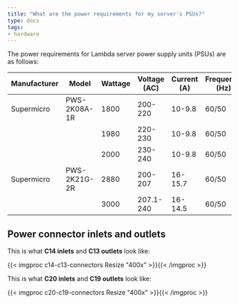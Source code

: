 ```yaml
---
title: "What are the power requirements for my server's PSUs?"
type: docs
tags:
- hardware
---
```


The power requirements for Lambda server power supply units (PSUs) are as
follows:

| Manufacturer | Model        | Wattage | Voltage (AC) | Current (A) | Frequency (Hz) | Inlet/Outlet | Efficiency               |
|--------------|--------------|---------|--------------|-------------|----------------|--------------|--------------------------|
| Supermicro   | PWS-2K08A-1R | 1800    | 200-220      | 10-9.8      | 60/50          | C14/C13      | 80 Plus Titanium (> 96%) |
|              |              | 1980    | 220-230      | 10-9.8      | 60/50          |              |                          |
|              |              | 2000    | 230-240      | 10-9.8      | 60/50          |              |                          |
| Supermicro   | PWS-2K21G-2R | 2880    | 200-207      | 16-15.7     | 60/50          | C20/C19      | 80 Plus Titanium (> 96%) |
|              |              | 3000    | 207.1-240    | 16-14.5     | 60/50          |              |                          |

## Power connector inlets and outlets

This is what **C14 inlets** and **C13 outlets** look like:

{{< imgproc c14-c13-connectors Resize "400x" >}}{{< /imgproc >}}

This is what **C20 inlets** and **C19 outlets** look like:

{{< imgproc c20-c19-connectors Resize "400x" >}}{{< /imgproc >}}

